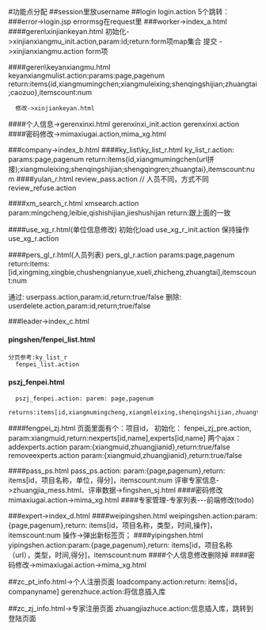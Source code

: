 #功能点分配
##session里放username
##login
login.action
5个跳转：
###error->login.jsp
    errormsg在request里
###worker->index_a.html 
####geren\xinjiankeyan.html
    初始化->xinjianxiangmu_init.action,param:id;return:form项map集合
    提交 ->xinjianxiangmu.action form项

####geren\keyanxiangmu.html
      keyanxiangmulist.action:params:page,pagenum
      return:items{id,xiangmumingchen;xiangmuleixing;shenqingshijian;zhuangtai;caozuo},itemscount:num

      修改->xinjiankeyan.html

####个人信息->gerenxinxi.html
    gerenxinxi_init.action
    gerenxinxi.action
####密码修改->mimaxiugai.action,mima_xg.html


###company->index_b.html
####ky_list\ky_list_r.html
    ky_list_r.action: 
    params:page,pagenum
    return:items{id,xiangmumingchen(url拼接);xiangmuleixing;shenqingshijian;shengqingren;zhuangtai},itemscount:num
####yulan_r.html
    review_pass.action    // 人员不同，方式不同
    review_refuse.action

####xm_search_r.html
    xmsearch.action
    param:mingcheng,leibie,qishishijian,jieshushijan
    return:跟上面的一致

####use_xg_r.html(单位信息修改)
初始化load
    use_xg_r_init.action
保持操作
    use_xg_r.action 

####pers_gl_r.html(人员列表)
    pers_gl_r.action
    params:page,pagenum
    return:items:[id,xingming,xingbie,chushengnianyue,xueli,zhicheng,zhuangtai],itemscount:num

通过: 
    userpass.action,param:id,return:true/false
删除: 
    userdelete.action,param:id,return;true/false 

###leader->index_c.html
#### pingshen/fenpei_list.html
    分页参考:ky_list_r  
      fenpei_list.action
#### pszj_fenpei.html
      pszj_fenpei.action: parem: page,pagenum
    	returns:items[id,xiangmumingcheng,xiangmleixing,shenqingshijian,zhuangtai],itemscount:num
####fengpei_zj.html
页面里面有个：项目id，
初始化：
    fenpei_zj_pre.action, param:xiangmuid,return:nexperts[id,name],experts[id,name]
两个ajax：
    addexperts.action   param:{xiangmuid,zhuangjianid},return:true/false
    removeexperts.action   param:{xiangmuid,zhuangjianid},return:true/false

####pass_ps.html
    pass_ps.action: param:{page,pagenum},return: items[id，项目名称，单位，得分]，itemscount:num
    评审专家信息->zhuangjia_mess.html、评审数据->fingshen_sj.html
####密码修改
    mimaxiugai.action->mima_xg.html
####专家管理-专家列表---前端修改(todo)

###expert->index_d.html
####weipingshen.html
    weipingshen.action:param:{page,pagenum},return: items[id，项目名称，类型，时间,操作]，itemscount:num
操作->弹出新标签页；
####yipingshen.html
    yipingshen.action:param:{page,pagenum},return: items[id，项目名称（url），类型，时间,得分]，itemscount:num
####个人信息修改删除掉
####密码修改->mimaxiugai.action->mima_xg.html

##zc_pt_info.html->个人注册页面
    loadcompany.action:return: items[id，companyname]
    gerenzhuce.action:将信息插入库

##zc_zj_info.html->专家注册页面
    zhuangjiazhuce.action:信息插入库，跳转到登陆页面

